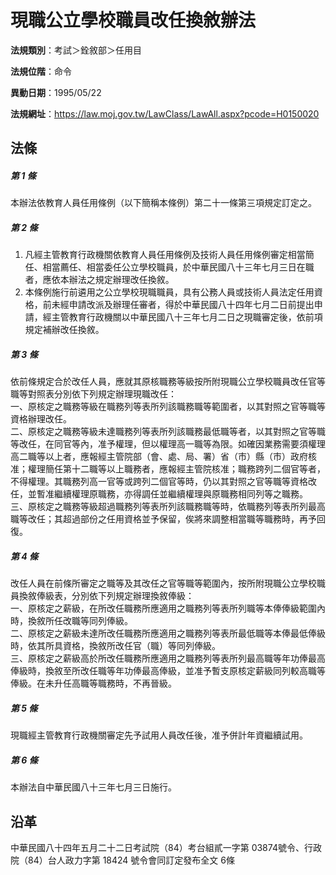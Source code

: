 # 現職公立學校職員改任換敘辦法




**法規類別**：考試＞銓敘部＞任用目

**法規位階**：命令

**異動日期**：1995/05/22  

**法規網址**：https://law.moj.gov.tw/LawClass/LawAll.aspx?pcode=H0150020



## 法條
##### 第 1 條
本辦法依教育人員任用條例（以下簡稱本條例）第二十一條第三項規定訂定之。

##### 第 2 條
1. 凡經主管教育行政機關依教育人員任用條例及技術人員任用條例審定相當簡任、相當薦任、相當委任公立學校職員，於中華民國八十三年七月三日在職者，應依本辦法之規定辦理改任換敘。
1. 本條例施行前遴用之公立學校現職職員，具有公務人員或技術人員法定任用資格，前未經申請改派及辦理任審者，得於中華民國八十四年七月二日前提出申請，經主管教育行政機關以中華民國八十三年七月二日之現職審定後，依前項規定補辦改任換敘。

##### 第 3 條
依前條規定合於改任人員，應就其原核職務等級按所附現職公立學校職員改任官等職等對照表分別依下列規定辦理現職改任：  
一、原核定之職務等級在職務列等表所列該職務職等範圍者，以其對照之官等職等資格辦理改任。  
二、原核定之職務等級未達職務列等表所列該職務最低職等者，以其對照之官等職等改任，在同官等內，准予權理，但以權理高一職等為限。如確因業務需要須權理高二職等以上者，應報經主管院部（會、處、局、署）省（市）縣（市）政府核准；權理簡任第十二職等以上職務者，應報經主管院核准；職務跨列二個官等者，不得權理。其職務列高一官等或跨列二個官等時，仍以其對照之官等職等資格改任，並暫准繼續權理原職務，亦得調任並繼續權理與原職務相同列等之職務。  
三、原核定之職務等級超過職務列等表所列該職務職等時，依職務列等表所列最高職等改任；其超過部份之任用資格並予保留，俟將來調整相當職等職務時，再予回復。

##### 第 4 條
改任人員在前條所審定之職等及其改任之官等職等範圍內，按所附現職公立學校職員換敘俸級表，分別依下列規定辦理換敘俸級：  
一、原核定之薪級，在所改任職務所應適用之職務列等表所列職等本俸俸級範圍內時，換敘所任改職等同列俸級。  
二、原核定之薪級未達所改任職務所應適用之職務列等表所最低職等本俸最低俸級時，依其所具資格，換敘所改任官（職）等同列俸級。  
三、原核定之薪級高於所改任職務所應適用之職務列等表所列最高職等年功俸最高俸級時，換敘至所改任職等年功俸最高俸級，並准予暫支原核定薪級同列較高職等俸級。在未升任高職等職務時，不再晉級。

##### 第 5 條
現職經主管教育行政機關審定先予試用人員改任後，准予併計年資繼續試用。

##### 第 6 條
本辦法自中華民國八十三年七月三日施行。

## 沿革
中華民國八十四年五月二十二日考試院（84）考台組貳一字第 03874號令、行政院（84）台人政力字第 18424  號令會同訂定發布全文 6條
